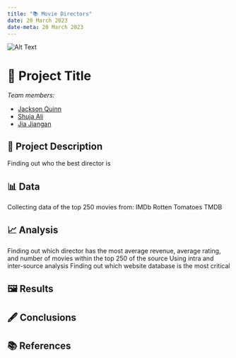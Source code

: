 ```yaml
---
title: "📚 Movie Directors"
date: 20 March 2023
date-meta: 20 March 2023
---
```

![Alt Text](https://compote.slate.com/images/e0d344a9-dcfb-45f9-b31f-67ab5aaade24.jpeg)

# 🤖 Project Title

*Team members:* 

- [Jackson Quinn]()
- [Shuja Ali]()
- [Jia Jiangan]()

## 📝 Project Description
Finding out who the best director is

## 📊 Data
Collecting data of the top 250 movies from:
IMDb
Rotten Tomatoes
TMDB

## 📈 Analysis
Finding out which director has the most average revenue, average rating, and number of movies within the top 250 of the source
Using intra and inter-source analysis
Finding out which website database is the most critical

## 🖼️ Results

## 🖋️ Conclusions

## 📚 References
